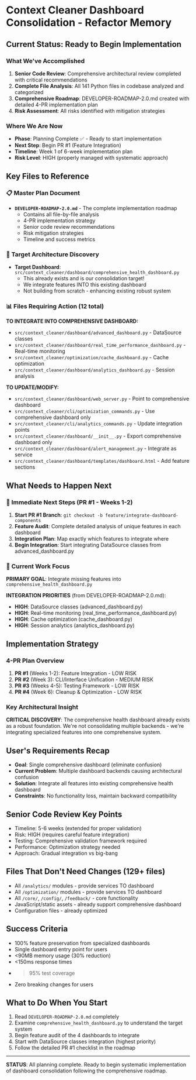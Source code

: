 # Context Cleaner Dashboard Consolidation - Refactor Memory

## Current Status: Ready to Begin Implementation

### What We've Accomplished
1. **Senior Code Review**: Comprehensive architectural review completed with critical recommendations
2. **Complete File Analysis**: All 141 Python files in codebase analyzed and categorized  
3. **Comprehensive Roadmap**: DEVELOPER-ROADMAP-2.0.md created with detailed 4-PR implementation plan
4. **Risk Assessment**: All risks identified with mitigation strategies

### Where We Are Now
- **Phase**: Planning Complete ✅ - Ready to start implementation
- **Next Step**: Begin PR #1 (Feature Integration) 
- **Timeline**: Week 1 of 6-week implementation plan
- **Risk Level**: HIGH (properly managed with systematic approach)

## Key Files to Reference

### 📋 Master Plan Document
- **`DEVELOPER-ROADMAP-2.0.md`** - The complete implementation roadmap
  - Contains all file-by-file analysis
  - 4-PR implementation strategy  
  - Senior code review recommendations
  - Risk mitigation strategies
  - Timeline and success metrics

### 🎯 Target Architecture Discovery
- **Target Dashboard**: `src/context_cleaner/dashboard/comprehensive_health_dashboard.py`
  - This already exists and is our consolidation target!
  - We integrate features INTO this existing dashboard
  - Not building from scratch - enhancing existing robust system

### 📊 Files Requiring Action (12 total)
**TO INTEGRATE INTO COMPREHENSIVE DASHBOARD:**
- `src/context_cleaner/dashboard/advanced_dashboard.py` - DataSource classes
- `src/context_cleaner/dashboard/real_time_performance_dashboard.py` - Real-time monitoring  
- `src/context_cleaner/optimization/cache_dashboard.py` - Cache optimization
- `src/context_cleaner/dashboard/analytics_dashboard.py` - Session analysis

**TO UPDATE/MODIFY:**
- `src/context_cleaner/dashboard/web_server.py` - Point to comprehensive dashboard
- `src/context_cleaner/cli/optimization_commands.py` - Use comprehensive dashboard only
- `src/context_cleaner/cli/analytics_commands.py` - Update integration points
- `src/context_cleaner/dashboard/__init__.py` - Export comprehensive dashboard only
- `src/context_cleaner/dashboard/alert_management.py` - Integrate as service
- `src/context_cleaner/dashboard/templates/dashboard.html` - Add feature sections

## What Needs to Happen Next

### 🚀 Immediate Next Steps (PR #1 - Weeks 1-2)
1. **Start PR #1 Branch**: `git checkout -b feature/integrate-dashboard-components`
2. **Feature Audit**: Complete detailed analysis of unique features in each dashboard
3. **Integration Plan**: Map exactly which features to integrate where
4. **Begin Integration**: Start integrating DataSource classes from advanced_dashboard.py

### 🎯 Current Work Focus
**PRIMARY GOAL**: Integrate missing features into `comprehensive_health_dashboard.py`

**INTEGRATION PRIORITIES** (from DEVELOPER-ROADMAP-2.0.md):
- **HIGH**: DataSource classes (advanced_dashboard.py) 
- **HIGH**: Real-time monitoring (real_time_performance_dashboard.py)
- **HIGH**: Cache optimization (cache_dashboard.py)  
- **HIGH**: Session analytics (analytics_dashboard.py)

## Implementation Strategy

### 4-PR Plan Overview
1. **PR #1** (Weeks 1-2): Feature Integration - LOW RISK
2. **PR #2** (Week 3): CLI/Interface Unification - MEDIUM RISK
3. **PR #3** (Weeks 4-5): Testing Framework - LOW RISK  
4. **PR #4** (Week 6): Cleanup & Optimization - LOW RISK

### Key Architectural Insight
**CRITICAL DISCOVERY**: The comprehensive health dashboard already exists as a robust foundation. We're not consolidating multiple backends - we're integrating specialized features into one comprehensive system.

## User's Requirements Recap
- **Goal**: Single comprehensive dashboard (eliminate confusion)
- **Current Problem**: Multiple dashboard backends causing architectural confusion
- **Solution**: Integrate all features into existing comprehensive health dashboard
- **Constraints**: No functionality loss, maintain backward compatibility

## Senior Code Review Key Points
- Timeline: 5-6 weeks (extended for proper validation)
- Risk: HIGH (requires careful feature integration)  
- Testing: Comprehensive validation framework required
- Performance: Optimization strategy needed
- Approach: Gradual integration vs big-bang

## Files That Don't Need Changes (129+ files)
- All `/analytics/` modules - provide services TO dashboard
- All `/optimization/` modules - provide services TO dashboard  
- All `/core/`, `/config/`, `/feedback/` - core functionality
- JavaScript/static assets - already support comprehensive dashboard
- Configuration files - already optimized

## Success Criteria
- 100% feature preservation from specialized dashboards
- Single dashboard entry point for users
- <90MB memory usage (30% reduction)
- <150ms response times
- >95% test coverage
- Zero breaking changes for users

## What to Do When You Start
1. Read `DEVELOPER-ROADMAP-2.0.md` completely
2. Examine `comprehensive_health_dashboard.py` to understand the target system
3. Begin feature audit of the 4 dashboards to integrate  
4. Start with DataSource classes integration (highest priority)
5. Follow the detailed PR #1 checklist in the roadmap

---

**STATUS**: All planning complete. Ready to begin systematic implementation of dashboard consolidation following the comprehensive roadmap.